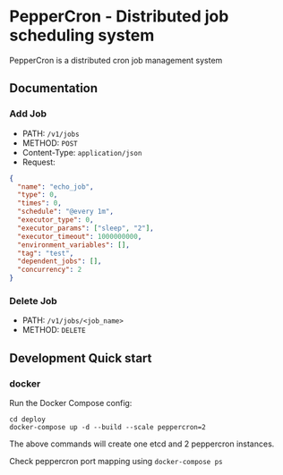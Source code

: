 # PepperCron - Distributed job scheduling system

PepperCron is a distributed cron job management system

## Documentation

### Add Job

- PATH: `/v1/jobs`
- METHOD: `POST`
- Content-Type: `application/json`
- Request:

```json
{
  "name": "echo_job",
  "type": 0,
  "times": 0,
  "schedule": "@every 1m",
  "executor_type": 0,
  "executor_params": ["sleep", "2"],
  "executor_timeout": 1000000000,
  "environment_variables": [],
  "tag": "test",
  "dependent_jobs": [],
  "concurrency": 2
}
```

### Delete Job

- PATH: `/v1/jobs/<job_name>`
- METHOD: `DELETE`

## Development Quick start

### docker

Run the Docker Compose config:

```/bin/bash
cd deploy
docker-compose up -d --build --scale peppercron=2
```

The above commands will create one etcd and 2 peppercron instances.

Check peppercron port mapping using `docker-compose ps`
